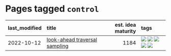 # Pages tagged `control`

|last_modified|title|est. idea maturity|tags
|:---|:---|---:|:---|
|2022-10-12|[look-ahead traversal sampling](../look-ahead-traversal-sampling.md)|1184|[![](https://img.shields.io/badge/tag-MCMC-e13c2b)](../tags/MCMC.md) [![](https://img.shields.io/badge/tag-animation-dad82b)](../tags/animation.md) [![](https://img.shields.io/badge/tag-control-297b32)](../tags/control.md) [![](https://img.shields.io/badge/tag-experimental-869bd0)](../tags/experimental.md) [![](https://img.shields.io/badge/tag-image_generation-95bed6)](../tags/image_generation.md)|